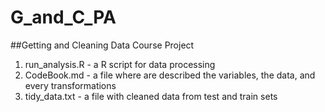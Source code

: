 G_and_C_PA
==========

##Getting and Cleaning Data Course Project

1. run_analysis.R - a R script for data processing
2. CodeBook.md - a file where are  described the variables, the data, and every transformations 
3. tidy_data.txt - a file with cleaned data from test and train sets
